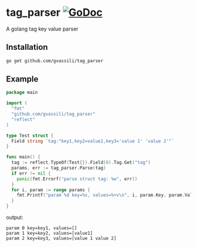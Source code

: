 # tag_parser [![GoDoc](https://godoc.org/github.com/gvassili/tag_parser?status.svg)](https://godoc.org/github.com/gvassili/tag_parser)

A golang tag key value parser

## Installation
``` sh
go get github.com/gvassili/tag_parser
```

## Example
``` go
package main

import (
  "fmt"
  "github.com/gvassili/tag_parser"
  "reflect"
)

type Test struct {
  Field string `tag:"key1,key2=value1,key3='value 1' 'value 2'"`
}

func main() {
  tag := reflect.TypeOf(Test{}).Field(0).Tag.Get("tag")
  params, err := tag_parser.Parse(tag)
  if err != nil {
    panic(fmt.Errorf("parse struct tag: %w", err))
  }
  for i, param := range params {
    fmt.Printf("param %d key=%s, values=%+v\n", i, param.Key, param.Values)
  }
}
```
output:
```
param 0 key=key1, values=[]
param 1 key=key2, values=[value1]
param 2 key=key3, values=[value 1 value 2]
```